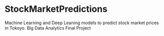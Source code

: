 # StockMarketPredictions
Machine Learning and Deep Leaning models to predict stock market prices in Tokoyo. Big Data Analytics Final Project
